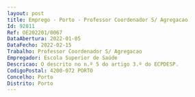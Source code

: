 ```yaml
--- 
layout: post
title: Emprego - Porto - Professor Coordenador S/ Agregacao
Id: 92811
Ref: OE202201/0067
DataAbertura: 2022-01-05
DataFecho: 2022-02-15
Trabalho: Professor Coordenador S/ Agregacao
Empregador: Escola Superior de Saúde
Descricao: O descrito no n.º 5 do artigo 3.º do ECPDESP.
CodigoPostal: 4200-072 PORTO
Concelho: Porto
Distrito: Porto
--- 
```

